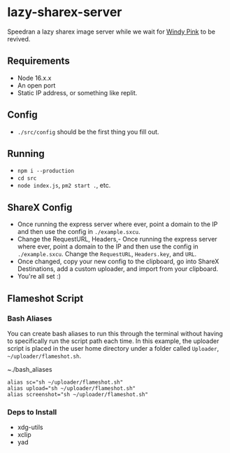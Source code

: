 # lazy-sharex-server
Speedran a lazy sharex image server while we wait for [Windy Pink](https://discord.gg/DtuwECHGxG) to be revived.

## Requirements
- Node 16.x.x
- An open port
- Static IP address, or something like replit.

## Config
- `./src/config` should be the first thing you fill out.

## Running
- `npm i --production`
- `cd src`
- `node index.js`, `pm2 start .`, etc.

## ShareX Config
- Once running the express server where ever, point a domain to the IP and then use the config in `./example.sxcu`. 
- Change the RequestURL, Headers,- Once running the express server where ever, point a domain to the IP and then use the config in `./example.sxcu`. Change the `RequestURL`, `Headers.key`, and `URL`. 
- Once changed, copy your new config to the clipboard, go into ShareX Destinations, add a custom uploader, and import from your clipboard. 
- You're all set :) 

## Flameshot Script 

### Bash Aliases

You can create bash aliases to run this through the terminal without having to specifically run the script path each time. In this example, the uploader script is placed in the user home directory under a folder called `Uploader`, `~/uploader/flameshot.sh`.

~./bash_aliases
```
alias sc="sh ~/uploader/flameshot.sh"
alias upload="sh ~/uploader/flameshot.sh"
alias screenshot="sh ~/uploader/flameshot.sh"
```

### Deps to Install
- xdg-utils
- xclip
- yad
